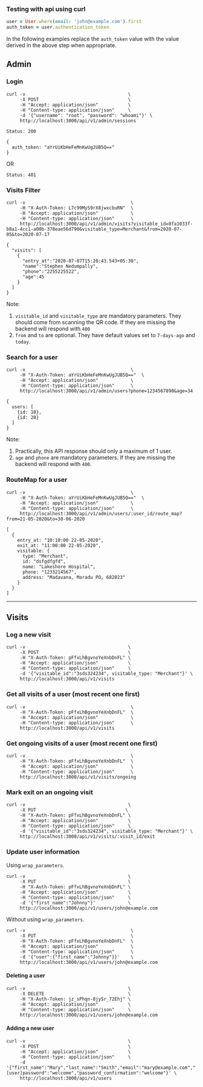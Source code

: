 ### Testing with api using curl

``` ruby
user = User.where(email: 'john@example.com').first
auth_token = user.authentication_token
```

In the following examples replace the `auth_token` value with the value derived in the above step when appropriate.

## Admin

### Login

```
curl -v                                      \
     -X POST                                 \
     -H "Accept: application/json"           \
     -H "Content-type: application/json"     \
     -d '{"username": "root", "password": "whoami"}' \
     http://localhost:3000/api/v1/admin/sessions
```

```
Status: 200

{
  auth_token: "aYrUiKbHeFeMnKwUgJUB5Q=="
}
```
OR

```
Status: 401
```

### Visits Filter 

```
curl -v                                       \
     -H "X-Auth-Token: L7c99MyS9rX8jwxcbuRN"  \
     -H "Accept: application/json"            \
     -H "Content-type: application/json"      \
     http://localhost:3000/api/v1/admin/visits?visitable_id=8fa1033f-b8a1-4cc1-a00b-378eae56d790&visitable_type=Merchant&from=2020-07-05&to=2020-07-17
```

```
{
  "visits": [
    {
      "entry_at":"2020-07-07T15:20:43.543+05:30",
      "name":"Stephen Nedumpally",
      "phone":"2255225522",
      "age":45
    }
  ]
}
```

Note: 

1. `visitable_id` and `visitable_type` are mandatory parameters. They should come from scanning the QR code. If they are missing the backend will respond with `400`
2. `from` and `to` are optional. They have default values set to `7-days-ago` and `today`.

### Search for a user

```
curl -v                                       \
     -H "X-Auth-Token: aYrUiKbHeFeMnKwUgJUB5Q=="  \
     -H "Accept: application/json"            \
     -H "Content-type: application/json"      \
     http://localhost:3000/api/v1/admin/users?phone=1234567890&age=34
```

```
{
  users: [
    {id: 10},
    {id: 20}
  ]
}
```

Note: 

1. Practically, this API response should only a maximum of 1 user.
2. `age` and `phone` are mandatory parameters. If they are missing the backend will respond with `400`.

### RouteMap for a user

```
curl -v                                       \
     -H "X-Auth-Token: aYrUiKbHeFeMnKwUgJUB5Q=="  \
     -H "Accept: application/json"            \
     -H "Content-type: application/json"      \
     http://localhost:3000/api/v1/admin/users/:user_id/route_map?from=21-05-2020&to=30-06-2020
```

```
[
  {
    entry_at: "10:10:00 22-05-2020",
    exit_at: "11:00:00 22-05-2020",
    visitable: {
      type: "Merchant",
      id: "dsfgdfgfd",
      name: "Lakeshore Hospital",
      phone: "1233214567",
      address: "Madavana, Maradu PO, 682023"
    }
  }
]
```

---

## Visits

### Log a new visit

```
curl -v                                      \
     -X POST                                 \
     -H "X-Auth-Token: pFfxLhBgvnoYeXnbDnFL" \
     -H "Accept: application/json"           \
     -H "Content-type: application/json"     \
     -d '{"visitable_id":"3sds324234", visitable_type: "Merchant"}' \
     http://localhost:3000/api/v1/visits
```

### Get all visits of a user (most recent one first)

```
curl -v                                       \
     -H "X-Auth-Token: pFfxLhBgvnoYeXnbDnFL"  \
     -H "Accept: application/json"            \
     -H "Content-type: application/json"      \
     http://localhost:3000/api/v1/visits
```

### Get ongoing visits of a user (most recent one first)

```
curl -v                                       \
     -H "X-Auth-Token: pFfxLhBgvnoYeXnbDnFL"  \
     -H "Accept: application/json"            \
     -H "Content-type: application/json"      \
     http://localhost:3000/api/v1/visits/ongoing
```

### Mark exit on an ongoing visit

```
curl -v                                      \
     -X PUT                                 \
     -H "X-Auth-Token: pFfxLhBgvnoYeXnbDnFL" \
     -H "Accept: application/json"           \
     -H "Content-type: application/json"     \
     -d '{"visitable_id":"3sds324234", visitable_type: "Merchant"}' \
     http://localhost:3000/api/v1/visits/:visit_id/exit
```


### Update user information

Using `wrap_parameters`.

```
curl -v                                      \
     -X PUT                                  \
     -H "X-Auth-Token: pFfxLhBgvnoYeXnbDnFL" \
     -H "Accept: application/json"           \
     -H "Content-type: application/json"     \
     -d '{"first_name":"Johnny"}'            \
     http://localhost:3000/api/v1/users/john@example.com
```

Without using `wrap_parameters`.

```
curl -v                                       \
     -X PUT                                   \
     -H "X-Auth-Token: pFfxLhBgvnoYeXnbDnFL"  \
     -H "Accept: application/json"            \
     -H "Content-type: application/json"      \
     -d '{"user":{"first_name":"Johnny"}}'    \
     http://localhost:3000/api/v1/users/john@example.com
```

#### Deleting a user

```
curl -v                                      \
     -X DELETE                               \
     -H "X-Auth-Token: jz_sPhqn-8jySr_72Ehj" \
     -H "Accept: application/json"           \
     -H "Content-type: application/json"     \
     http://localhost:3000/api/v1/users/john@example.com
```

#### Adding a new user

```
curl -v                                      \
     -X POST                                 \
     -H "Accept: application/json"           \
     -H "Content-type: application/json"     \
     -d '{"first_name":"Mary","last_name":"Smith","email":"mary@example.com","[user]password":"welcome","password_confirmation":"welcome"}' \
     http://localhost:3000/api/v1/users
```
